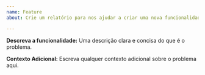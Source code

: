 ```yaml
---
name: Feature
about: Crie um relatório para nos ajudar a criar uma nova funcionalidade

---
```


**Descreva a funcionalidade:**
Uma descrição clara e concisa do que é o problema.

**Contexto Adicional:**
Escreva qualquer contexto adicional sobre o problema aqui.
